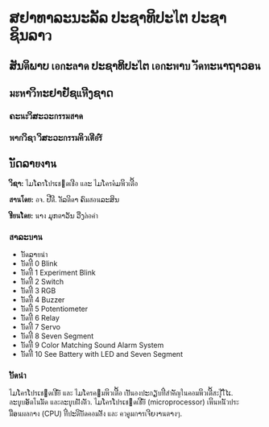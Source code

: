 # ສຢາທາລະນະລັລ ປະຊາທິປະไຕ ປະຊາຊິນລາว

## ສັນตິພາບ เอกະลາด ປະຊາທິປະไຕ เอกະพາบ วັดทະนາຖາວອน

## มะหາวິทະຢາຢັຊแหີ่ງຊາດ

### ຄະนะวິສະວະกรรมสາด

### พາกวິຊา วິສະວະกรรมคິวเตີอร໌

## บັດລາยงາน

**วິຊາ:** ไມໂຄรໂปรເช໇ดเชີอ แลະ ไມໂครคໍມพິวเตີ້อ

**สາนโดย:** อจ. ປີตີ. ลັລตິดາ ຄົมสอนລະສິນ

**ขີยนໂดย:** นາง ມຸກตາວັນ ວືງล່อคำ

### สາລະบາน

- บັดລາยนำ
- บັดทີ່ 0 Blink
- บັดทີ່ 1 Experiment Blink
- บັดทີ່ 2 Switch
- บັดทີ່ 3 RGB
- บັดทີ່ 4 Buzzer
- บັดทີ່ 5 Potentiometer
- บັดทີ່ 6 Relay
- บັดทີ່ 7 Servo
- บັดทີ່ 8 Seven Segment
- บັดทີ່ 9 Color Matching Sound Alarm System
- บັดทີ່ 10 See Battery with LED and Seven Segment

### บັดนำ

ไມໂครໂปรເช໇ดเชີย໌ และ ไມໂครค໏มพິวเตີ້อ เปັนองปະกຽบทີ່สำคັญในคอมพິวเตີ້สะไຸใົໄເ. ลະบຸบອັตโนมັด และลະบຸบฝັงตັว. ไມໂครໂปรເช໇ดเชີย໌ (microprocessor) เพິ่นหนັวประมືອนผลกາง (CPU) ทີ່ปະตິบັดคอมสັ่ง และ คว຺คຸมกາรเจີຍงາนตາงๆ.
